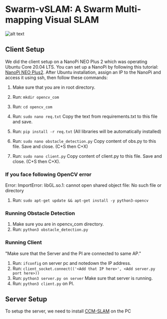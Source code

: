 # Swarm-vSLAM: A Swarm Multi-mapping Visual SLAM
![alt text](https://github.com/[username]/[reponame]/blob/[branch]/image.jpg?raw=true)
## Client Setup 
We did the client setup on a NanoPi NEO Plus 2 which was operating Ubuntu Core 20.04 LTS. You can set up a NanoPi by following this tutorial: [NanoPi NEO Plus2](https://wiki.friendlyarm.com/wiki/index.php/NanoPi_NEO_Plus2). 
After Ubuntu installation, assign an IP to the NanoPi and access it using ssh, then follow these commands:

1. Make sure that you are in root directory.

2. Run: `mkdir opencv_com`
3. Run: `cd opencv_com`

4. Run: `sudo nano req.txt`
	Copy the text from requirements.txt to this file and save.

5. Run: `pip install -r req.txt` (All libraries will be automatically installed)

6. Run: `sudo nano obstacle_detection.py`
	Copy content of obs.py to this file.
	Save and close. (C+S then C+X)

7. Run: `sudo nano client.py`
	Copy content of client.py to this file.
	Save and close. (C+S then C+X).

### If you face following OpenCV error  
	
Error: ImportError: libGL.so.1: cannot open shared object file: No such file or directory

1. Run: `sudo apt-get update && apt-get install -y python3-opencv`

### Running Obstacle Detection 

1. Make sure you are in opencv_com directory.
2. Run: `python3 obstacle_detection.py`


### Running Client 

"Make sure that the Server and the PI are connected to same AP."

1. Run: `ifconfig` on server pc and notedown the IP address.
2. Run: `client_socket.connect(('<Add that IP here>', <Add server.py port here>))`
3. Run: `python3 server.py on server` Make sure that server is running.
4. Run: `python3 client.py` on PI.

  
## Server Setup 
To setup the server, we need to install [CCM-SLAM](https://github.com/VIS4ROB-lab/ccm_slam) on the PC
